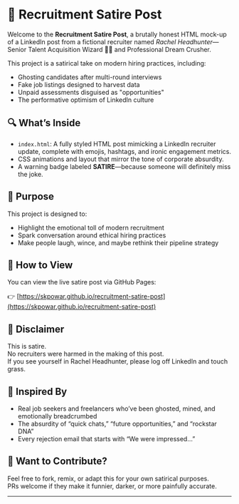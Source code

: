 # 🧠 Recruitment Satire Post

Welcome to the **Recruitment Satire Post**, a brutally honest HTML mock-up of a LinkedIn post from a fictional recruiter named *Rachel Headhunter*—Senior Talent Acquisition Wizard 🧙‍♀️ and Professional Dream Crusher.

This project is a satirical take on modern hiring practices, including:
- Ghosting candidates after multi-round interviews
- Fake job listings designed to harvest data
- Unpaid assessments disguised as "opportunities"
- The performative optimism of LinkedIn culture

## 🔍 What’s Inside

- `index.html`: A fully styled HTML post mimicking a LinkedIn recruiter update, complete with emojis, hashtags, and ironic engagement metrics.
- CSS animations and layout that mirror the tone of corporate absurdity.
- A warning badge labeled **SATIRE**—because someone will definitely miss the joke.

## 🎯 Purpose

This project is designed to:
- Highlight the emotional toll of modern recruitment
- Spark conversation around ethical hiring practices
- Make people laugh, wince, and maybe rethink their pipeline strategy

## 🚀 How to View

You can view the live satire post via GitHub Pages:

👉 [https://skpowar.github.io/recruitment-satire-post](https://skpowar.github.io/recruitment-satire-post)


## 📢 Disclaimer

This is satire.  
No recruiters were harmed in the making of this post.  
If you see yourself in Rachel Headhunter, please log off LinkedIn and touch grass.

## 🧠 Inspired By

- Real job seekers and freelancers who’ve been ghosted, mined, and emotionally breadcrumbed
- The absurdity of “quick chats,” “future opportunities,” and “rockstar DNA”
- Every rejection email that starts with “We were impressed…”

## 💬 Want to Contribute?

Feel free to fork, remix, or adapt this for your own satirical purposes.  
PRs welcome if they make it funnier, darker, or more painfully accurate.

---

